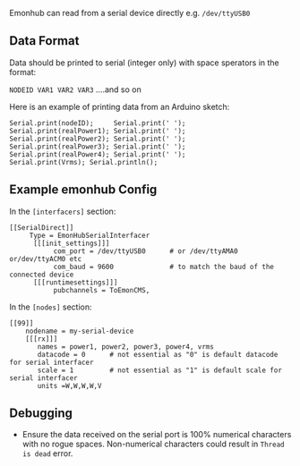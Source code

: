 Emonhub can read from a serial device directly e.g. `/dev/ttyUSB0`

## Data Format

Data should be printed to serial (integer only) with space sperators in the format:

`NODEID VAR1 VAR2 VAR3` ....and so on

Here is an example of printing data from an Arduino sketch:


```
Serial.print(nodeID);     Serial.print(' ');
Serial.print(realPower1); Serial.print(' ');
Serial.print(realPower2); Serial.print(' ');
Serial.print(realPower3); Serial.print(' ');
Serial.print(realPower4); Serial.print(' ');
Serial.print(Vrms); Serial.println();
```

## Example emonhub Config

In the `[interfacers]` section:

```
[[SerialDirect]]
     Type = EmonHubSerialInterfacer
      [[[init_settings]]]
           com_port = /dev/ttyUSB0      # or /dev/ttyAMA0 or/dev/ttyACM0 etc
           com_baud = 9600              # to match the baud of the connected device
      [[[runtimesettings]]]
           pubchannels = ToEmonCMS,
```
In the `[nodes]` section:

```
[[99]]
    nodename = my-serial-device
    [[[rx]]]
       names = power1, power2, power3, power4, vrms
       datacode = 0      # not essential as "0" is default datacode for serial interfacer
       scale = 1         # not essential as "1" is default scale for serial interfacer
       units =W,W,W,W,V
```
## Debugging

- Ensure the data received on the serial port is 100% numerical characters with no rogue spaces. Non-numerical characters could result in `Thread is dead` error.
